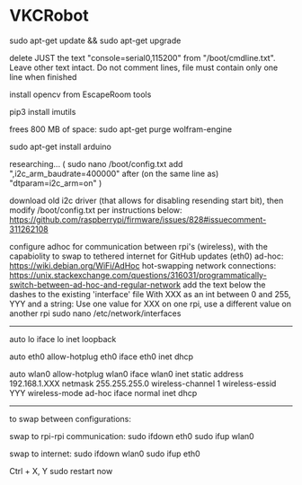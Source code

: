 # VKCRobot

sudo apt-get update && sudo apt-get upgrade

delete JUST the text "console=serial0,115200" from "/boot/cmdline.txt".  Leave other text intact.  Do not comment lines, file must contain only one line when finished

install opencv from EscapeRoom tools

pip3 install imutils

frees 800 MB of space:
sudo apt-get purge wolfram-engine

sudo apt-get install arduino

researching...
(
sudo nano /boot/config.txt
add ",i2c_arm_baudrate=400000" after (on the same line as) "dtparam=i2c_arm=on"
)

download old i2c driver (that allows for disabling resending start bit), then modify /boot/config.txt per instructions below:
https://github.com/raspberrypi/firmware/issues/828#issuecomment-311262108

configure adhoc for communication between rpi's (wireless), with the capabiolity to swap to tethered internet for GitHub updates (eth0)
ad-hoc: https://wiki.debian.org/WiFi/AdHoc
hot-swapping network connections: https://unix.stackexchange.com/questions/316031/programmatically-switch-between-ad-hoc-and-regular-network
add the text below the dashes to the existing 'interface' file
With XXX as an int between 0 and 255, YYY and a string:
Use one value for XXX on one rpi, use a different value on another rpi
sudo nano /etc/network/interfaces

------------

auto lo
iface lo inet loopback

auto eth0
allow-hotplug eth0
iface eth0 inet dhcp

auto wlan0
allow-hotplug wlan0
iface wlan0 inet static
    address 192.168.1.XXX
    netmask 255.255.255.0
    wireless-channel 1
    wireless-essid YYY
    wireless-mode ad-hoc
iface normal inet dhcp

----------

to swap between configurations:

swap to rpi-rpi communication:
sudo ifdown eth0
sudo ifup wlan0

swap to internet:
sudo ifdown wlan0
sudo ifup eth0

Ctrl + X, Y
sudo restart now